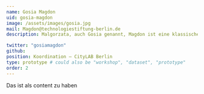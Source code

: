 ```yaml
---
name: Gosia Magdon
uid: gosia-magdon
image: /assets/images/gosia.jpg
mail: Magdon@technologiestiftung-berlin.de
description: Malgorzata, auch Gosia genannt, Magdon ist eine klassische Allrounderin. Ob die Organisation von Veranstaltungen, die Erstellung von Broschüren, oder die Einrichtung von Räumen. Sie hält im Tagesbetrieb die Fäden zusammen und ist die erste Ansprechpartnerin für alles, was in unserem Innovationslabor in Tempelhof passiert. Sie hat einen architektonischen Hintergrund und macht gerade ihren Master in Bauforschung und Denkmalpflege. Gosia freut sich über alle Besucher des CityLAB, die sich beim Kaffee über die Stadtentwicklung oder den Ort austauschen möchten.

twitter: "gosiamagdon"
github:
position: Koordination – CityLAB Berlin
type: prototype # could also be "workshop", "dataset", "prototype"
order: 2
---
```


Das ist als content zu haben
